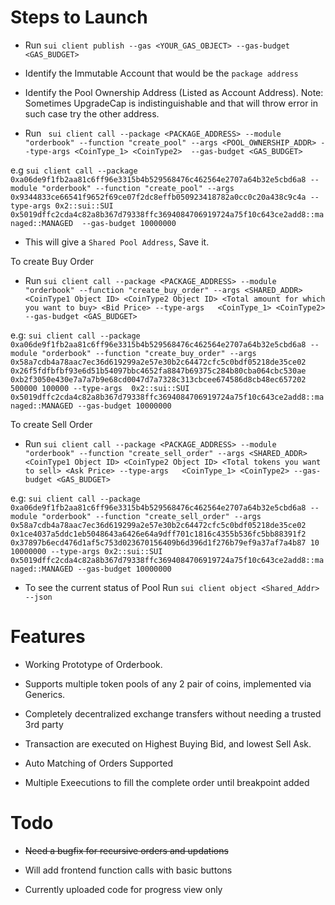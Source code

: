 # Steps to Launch

- Run `sui client publish --gas <YOUR_GAS_OBJECT> --gas-budget <GAS_BUDGET>`

- Identify the Immutable Account that would be the `package address`

- Identify the Pool Ownership Address (Listed as Account Address). Note: Sometimes UpgradeCap is indistinguishable and that will throw error in such case try the other address.

- Run ` sui client call --package <PACKAGE_ADDRESS> --module "orderbook" --function "create_pool" --args <POOL_OWNERSHIP_ADDR> --type-args <CoinType_1> <CoinType2>  --gas-budget <GAS_BUDGET>`

e.g `sui client call --package 0xa06de9f1fb2aa81c6ff96e3315b4b529568476c462564e2707a64b32e5cbd6a8 --module "orderbook" --function "create_pool" --args 0x9344833ce66541f9652f69ce07f2dc8effb050923418782a0cc0c20a438c9c4a --type-args 0x2::sui::SUI 0x5019dffc2cda4c82a8b367d79338ffc3694084706919724a75f10c643ce2add8::managed::MANAGED  --gas-budget 10000000`

- This will give a `Shared Pool Address`, Save it.

To create Buy Order 
- Run `sui client call --package <PACKAGE_ADDRESS> --module "orderbook" --function "create_buy_order" --args <SHARED_ADDR>  <CoinType1 Object ID> <CoinType2 Object ID> <Total amount for which you want to buy> <Bid Price> --type-args   <CoinType_1> <CoinType2> --gas-budget <GAS_BUDGET>`

e.g: `sui client call --package 0xa06de9f1fb2aa81c6ff96e3315b4b529568476c462564e2707a64b32e5cbd6a8 --module "orderbook" --function "create_buy_order" --args 0x58a7cdb4a78aac7ec36d619299a2e57e30b2c64472cfc5c0bdf05218de35ce02  0x26f5fdfbfbf93e6d51b54097bbc4652fa8847b69375c284b80cba064cbc530ae 0xb2f3050e430e7a7a7b9e68cd0047d7a7328c313cbcee674586d8cb48ec657202 500000 100000 --type-args  0x2::sui::SUI 0x5019dffc2cda4c82a8b367d79338ffc3694084706919724a75f10c643ce2add8::managed::MANAGED --gas-budget 10000000`

To create Sell Order 
- Run `sui client call --package <PACKAGE_ADDRESS> --module "orderbook" --function "create_sell_order" --args <SHARED_ADDR>  <CoinType1 Object ID> <CoinType2 Object ID> <Total tokens you want to sell> <Ask Price> --type-args   <CoinType_1> <CoinType2> --gas-budget <GAS_BUDGET>`

e.g: `sui client call --package 0xa06de9f1fb2aa81c6ff96e3315b4b529568476c462564e2707a64b32e5cbd6a8 --module "orderbook" --function "create_sell_order" --args 0x58a7cdb4a78aac7ec36d619299a2e57e30b2c64472cfc5c0bdf05218de35ce02 0x1ce4037a5ddc1eb5048643a6426e64a9dff701c1816c4355b536fc5bb88391f2 0x37897b6ecd476d1af5c753d023670156409b6d396d1f276b79ef9a37af7a4b87 10 10000000 --type-args 0x2::sui::SUI 0x5019dffc2cda4c82a8b367d79338ffc3694084706919724a75f10c643ce2add8::managed::MANAGED --gas-budget 10000000`

- To see the current status of Pool
Run `sui client object <Shared_Addr> --json`

# Features
- Working Prototype of Orderbook.

- Supports multiple token pools of any 2 pair of coins, implemented via Generics.

- Completely decentralized exchange transfers without needing a trusted 3rd party

- Transaction are executed on Highest Buying Bid, and lowest Sell Ask.

- Auto Matching of Orders Supported

- Multiple Exeecutions to fill the complete order until breakpoint added

# Todo
- ~~Need a bugfix for recursive orders and updations~~

- Will add frontend function calls with basic buttons

- Currently uploaded code for progress view only
